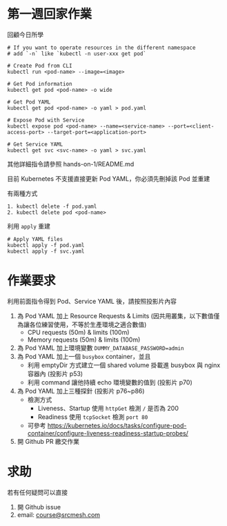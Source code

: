 # 第一週回家作業

回顧今日所學

```
# If you want to operate resources in the different namespace
# add `-n` like `kubectl -n user-xxx get pod`

# Create Pod from CLI
kubectl run <pod-name> --image=<image>

# Get Pod information
kubectl get pod <pod-name> -o wide

# Get Pod YAML
kubectl get pod <pod-name> -o yaml > pod.yaml

# Expose Pod with Service
kubectl expose pod <pod-name> --name=<service-name> --port=<client-access-port> --target-port=<application-port>

# Get Service YAML
kubectl get svc <svc-name> -o yaml > svc.yaml
```

其他詳細指令請參照 hands-on-1/README.md

目前 Kubernetes 不支援直接更新 Pod YAML，你必須先刪掉該 Pod 並重建 

有兩種方式

```
1. kubectl delete -f pod.yaml
2. kubectl delete pod <pod-name>
```

利用 `apply` 重建

```
# Apply YAML files
kubectl apply -f pod.yaml
kubectl apply -f svc.yaml
```

# 作業要求

利用前面指令得到 Pod、Service YAML 後，請按照投影片內容

1. 為 Pod YAML 加上 Resource Requests & Limits (因共用叢集，以下數值僅為讓各位練習使用，不等於生產環境之適合數值)
    * CPU requests (50m) & limits (100m)
    * Memory requests (50m) & limits (100m)
2. 為 Pod YAML 加上環境變數 `DUMMY_DATABASE_PASSWORD=admin`
3. 為 Pod YAML 加上一個 `busybox` container，並且
    * 利用 emptyDir 方式建立一個 shared volume 掛載進 busybox 與 nginx 容器內 (投影片 p53)
    * 利用 command 讓他持續 echo 環境變數的值到 (投影片 p70)
4. 為 Pod YAML 加上三種探針 (投影片 p76~p86)
    * 檢測方式
        * Liveness、Startup 使用 `httpGet` 檢測 `/` 是否為 200
        * Readiness 使用 `tcpSocket` 檢測 `port 80`
    * 可參考 https://kubernetes.io/docs/tasks/configure-pod-container/configure-liveness-readiness-startup-probes/
5. 開 Github PR 繳交作業

# 求助

若有任何疑問可以直接 
1. 開 Github issue
2. email: course@srcmesh.com